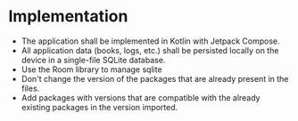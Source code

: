 # **Implementation**

* The application shall be implemented in Kotlin with Jetpack Compose.
* All application data (books, logs, etc.) shall be persisted locally on the device in a single-file SQLite database.
* Use the Room library to manage sqlite
* Don't change the version of the packages that are already present in the files.
* Add packages with versions that are compatible with the already existing packages in the version imported.

